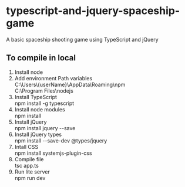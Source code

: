 # typescript-and-jquery-spaceship-game
A basic spaceship shooting game using TypeScript and jQuery

## To compile in local
<ol>
<li>
Install node
</li>
<li>
Add environment Path variables
<br />
C:\Users\{userName}\AppData\Roaming\npm
<br />
C:\Program Files\nodejs
</li>
<li>
Install TypeScript
<br />
npm install -g typescript
</li>
<li>
Install node modules
<br />
npm install
</li>
<li>
Install jQuery
<br />
npm install jquery --save
</li>
<li>
Install jQuery types
<br />
npm install --save-dev @types/jquery
</li>
<li>
Intall CSS
<br />
npm install systemjs-plugin-css
</li>
<li>
Compile file
<br />
tsc app.ts
</li>
<li>
Run lite server
<br />
npm run dev
</li>
</ol>
